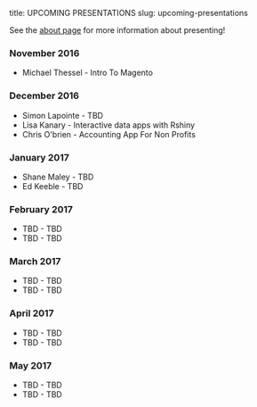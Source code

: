 title: UPCOMING PRESENTATIONS
slug: upcoming-presentations

See the [about page](http://tech-collective.com/about/) for more information
about presenting!

### November 2016
- Michael Thessel - Intro To Magento

### December 2016
- Simon Lapointe - TBD
- Lisa Kanary - Interactive data apps with Rshiny
- Chris O'brien - Accounting App For Non Profits

### January 2017
- Shane Maley - TBD
- Ed Keeble - TBD

### February 2017
- TBD - TBD
- TBD - TBD

### March 2017
- TBD - TBD
- TBD - TBD

### April 2017
- TBD - TBD
- TBD - TBD

### May 2017
- TBD - TBD
- TBD - TBD
